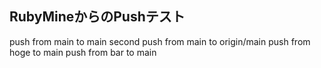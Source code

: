 ## RubyMineからのPushテスト

push from main to main
second push from main to origin/main
push from hoge to main
push from bar to main
